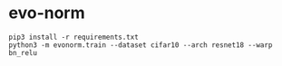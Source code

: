# evo-norm

```
pip3 install -r requirements.txt
python3 -m evonorm.train --dataset cifar10 --arch resnet18 --warp bn_relu
```
